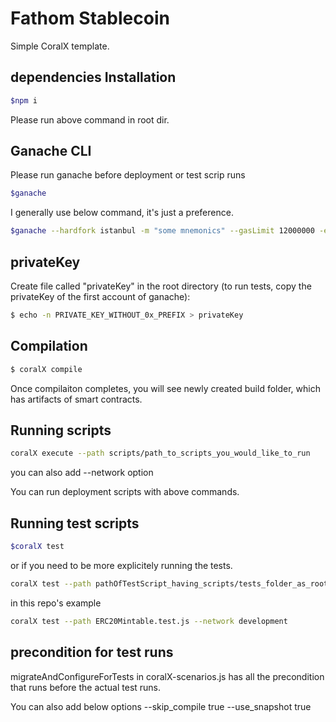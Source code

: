# Fathom Stablecoin

Simple CoralX template.

## dependencies Installation
```bash
$npm i
```
Please run above command in root dir.

## Ganache CLI

Please run ganache before deployment or test scrip runs
```bash
$ganache
```
I generally use below command, it's just a preference.
```bash
$ganache --hardfork istanbul -m "some mnemonics" --gasLimit 12000000 -e 100000000
```
## privateKey 
Create file called "privateKey" in the root directory (to run tests, copy the privateKey of the first account of ganache):

```bash
$ echo -n PRIVATE_KEY_WITHOUT_0x_PREFIX > privateKey
```
## Compilation

```bash
$ coralX compile
```

Once compilaiton completes, you will see newly created build folder, which has artifacts of smart contracts.

## Running scripts

```bash
coralX execute --path scripts/path_to_scripts_you_would_like_to_run
```

you can also add 
--network 
option

You can run deployment scripts with above commands.

## Running test scripts
```bash
$coralX test
```

or if you need to be more explicitely running the tests.

```bash
coralX test --path pathOfTestScript_having_scripts/tests_folder_as_root --network development
```

in this repo's example
```bash
coralX test --path ERC20Mintable.test.js --network development

```

## precondition for test runs

migrateAndConfigureForTests in coralX-scenarios.js has all the precondition that runs before the actual test runs.

You can also add below options
--skip_compile true
--use_snapshot true
